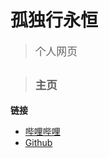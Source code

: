 # **孤独行永恒**

> <big>个人网页</big>

> ## <small>主页</small>

**链接**
- [哔哩哔哩](https://space.bilibili.com/666635841)
- [Github](https://github.com/gdxyh)